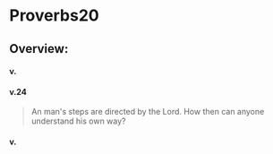 # Proverbs20

## Overview:



#### v.
>

#### v.24
>An man's steps are directed by the Lord. How then can anyone understand his own way?



#### v.
>

